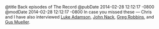 @title Back episodes of The Record
@pubDate 2014-02-28 12:12:17 -0800
@modDate 2014-02-28 12:12:17 -0800
In case you missed these — Chris and I have also interviewed [Luke Adamson](http://therecord.co/2014/01/03/luke_adamson), [John Nack](http://therecord.co/2014/01/17/john_nack), [Greg Robbins](http://therecord.co/2014/01/31/greg_robbins), and [Gus Mueller](http://therecord.co/2014/02/14/gus_mueller).
